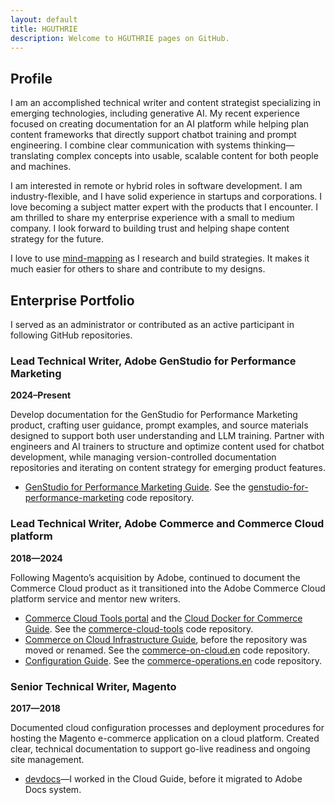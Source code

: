 ```yaml
---
layout: default
title: HGUTHRIE
description: Welcome to HGUTHRIE pages on GitHub.
---
```


## Profile

I am an accomplished technical writer and content strategist specializing in emerging technologies, including generative AI. My recent experience focused on creating documentation for an AI platform while helping plan content frameworks that directly support chatbot training and prompt engineering. I combine clear communication with systems thinking—translating complex concepts into usable, scalable content for both people and machines.

I am interested in remote or hybrid roles in software development. I am industry-flexible, and I have solid experience in startups and corporations. I love becoming a subject matter expert with the products that I encounter. I am thrilled to share my enterprise experience with a small to medium company. I look forward to building trust and helping shape content strategy for the future.

I love to use [mind-mapping](mind-mapping.md) as I research and build strategies. It makes it much easier for others to share and contribute to my designs.

## Enterprise Portfolio

I served as an administrator or contributed as an active participant in following GitHub repositories.

### Lead Technical Writer, Adobe GenStudio for Performance Marketing

**2024–Present**

Develop documentation for the GenStudio for Performance Marketing product, crafting user guidance, prompt examples, and source materials designed to support both user understanding and LLM training. Partner with engineers and AI trainers to structure and optimize content used for chatbot development, while managing version-controlled documentation repositories and iterating on content strategy for emerging product features.

- [GenStudio for Performance Marketing Guide](https://experienceleague.adobe.com/en/docs/genstudio-for-performance-marketing/user-guide/home). See the [genstudio-for-performance-marketing](https://github.com/AdobeDocs/genstudio-for-performance-marketing.en) code repository.

### Lead Technical Writer, Adobe Commerce and Commerce Cloud platform

**2018—2024**

Following Magento’s acquisition by Adobe, continued to document the Commerce Cloud product as it transitioned into the Adobe Commerce Cloud platform service and mentor new writers.

- [Commerce Cloud Tools portal](https://developer.adobe.com/commerce/cloud-tools/) and the [Cloud Docker for Commerce Guide](https://developer.adobe.com/commerce/cloud-tools/docker/). See the [commerce-cloud-tools](https://github.com/AdobeDocs/commerce-cloud-tools) code repository.
- [Commerce on Cloud Infrastructure Guide](https://experienceleague.adobe.com/en/docs/commerce-on-cloud/user-guide/overview), before the repository was moved or renamed. See the [commerce-on-cloud.en](https://github.com/AdobeDocs/commerce-on-cloud.en) code repository.
- [Configuration Guide](https://experienceleague.adobe.com/en/docs/commerce-operations/configuration-guide/overview). See the [commerce-operations.en](https://github.com/AdobeDocs/commerce-operations.en) code repository.

### Senior Technical Writer, Magento

**2017—2018**

Documented cloud configuration processes and deployment procedures for hosting the Magento e-commerce application on a cloud platform. Created clear, technical documentation to support go-live readiness and ongoing site management.

- [devdocs](https://github.com/magento-commerce/devdocs)—I worked in the Cloud Guide, before it migrated to Adobe Docs system.
